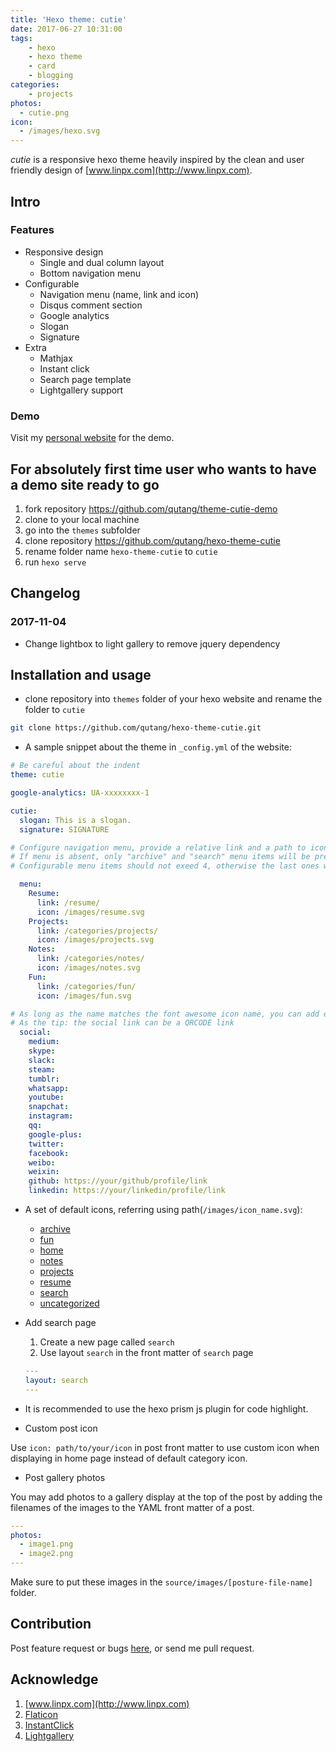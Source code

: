 ```yaml
---
title: 'Hexo theme: cutie'
date: 2017-06-27 10:31:00
tags:
	- hexo
	- hexo theme
	- card
	- blogging
categories:
	- projects
photos:
  - cutie.png
icon:
  - /images/hexo.svg
---
```


_cutie_ is a responsive hexo theme heavily inspired by the clean and user friendly design of [www.linpx.com](http://www.linpx.com).

## Intro

### Features

* Responsive design
	* Single and dual column layout
	* Bottom navigation menu
* Configurable
	* Navigation menu (name, link and icon)
	* Disqus comment section
	* Google analytics
	* Slogan
	* Signature
* Extra
	* Mathjax
	* Instant click
	* Search page template
	* Lightgallery support

### Demo

Visit my [personal website](https://qutang.github.io) for the demo.

## For absolutely first time user who wants to have a demo site ready to go

1. fork repository https://github.com/qutang/theme-cutie-demo
1. clone to your local machine
1. go into the `themes` subfolder
1. clone repository https://github.com/qutang/hexo-theme-cutie
1. rename folder name `hexo-theme-cutie` to `cutie`
1. run `hexo serve`

## Changelog

### 2017-11-04 

* Change lightbox to light gallery to remove jquery dependency

## Installation and usage

* clone repository into `themes` folder of your hexo website and rename the folder to `cutie`

```bash
git clone https://github.com/qutang/hexo-theme-cutie.git
```

* A sample snippet about the theme in `_config.yml` of the website:

```yaml
# Be careful about the indent
theme: cutie

google-analytics: UA-xxxxxxxx-1

cutie:
  slogan: This is a slogan.
  signature: SIGNATURE

# Configure navigation menu, provide a relative link and a path to icon (icon should better be square)
# If menu is absent, only "archive" and "search" menu items will be preserved
# Configurable menu items should not exeed 4, otherwise the last ones will be ignored

  menu:
    Resume: 
      link: /resume/
      icon: /images/resume.svg
    Projects: 
      link: /categories/projects/
      icon: /images/projects.svg
    Notes: 
      link: /categories/notes/
      icon: /images/notes.svg
    Fun: 
      link: /categories/fun/
      icon: /images/fun.svg

# As long as the name matches the font awesome icon name, you can add even more social links
# As the tip: the social link can be a QRCODE link
  social:
    medium: 
    skype: 
    slack: 
    steam: 
    tumblr: 
    whatsapp: 
    youtube: 
    snapchat: 
    instagram: 
    qq: 
    google-plus: 
    twitter: 
    facebook: 
    weibo: 
    weixin: 
    github: https://your/github/profile/link
    linkedin: https://your/linkedin/profile/link
```

* A set of default icons, referring using path(`/images/icon_name.svg`):
	* [archive](https://qutang.github.io/images/archive.svg)
	* [fun](https://qutang.github.io/images/fun.svg)
	* [home](https://qutang.github.io/images/home.svg)
	* [notes](https://qutang.github.io/images/notes.svg)
	* [projects](https://qutang.github.io/images/projects.svg)
	* [resume](https://qutang.github.io/images/resume.svg)
	* [search](https://qutang.github.io/images/search.svg)
	* [uncategorized](https://qutang.github.io/images/uncategorized.svg)

* Add search page
	1. Create a new page called `search`
	1. Use layout `search` in the front matter of `search` page

  ```yaml
  ---
  layout: search
  ---
  ```

* It is recommended to use the hexo prism js plugin for code highlight.

* Custom post icon

Use `icon: path/to/your/icon` in post front matter to use custom icon when displaying in home page instead of default category icon.

* Post gallery photos

You may add photos to a gallery display at the top of the post by adding the filenames of the images to the YAML front matter of a post.

```yaml
---
photos:
  - image1.png
  - image2.png
---
```

Make sure to put these images in the `source/images/[posture-file-name]` folder.

## Contribution
Post feature request or bugs [here](https://github.com/qutang/hexo-theme-cutie/issues), or send me pull request.

## Acknowledge

1. [www.linpx.com](http://www.linpx.com)
1. [Flaticon](http://www.flaticon.com/)
1. [InstantClick](http://instantclick.io)
1. [Lightgallery](http://sachinchoolur.github.io/lightGallery/)